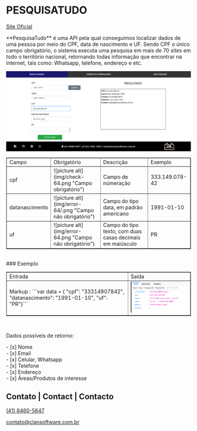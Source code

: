# PESQUISATUDO
[Site Oficial](https://clansoftware.com.br/ "Ir para: https://clansoftware.com.br")
<p>
	**PesquisaTudo** é uma API pela qual conseguimos localizar dados de uma pessoa por meio do CPF, data de nascimento e UF.
	Sendo CPF o único campo obrigatório, o sistema executa uma pesquisa em mais de 70 sites em todo o território nacional, retornando todas informação que encontrar na internet, tais como: Whatsapp, telefone, endereço e etc.
</p>
	<img src="img/Screenshot(2).png" />
<br/>
<table border="1">
	<tr>
		<td>Campo</td>
		<td>Obrigatório</td>
		<td>Descrição</td>
		<td>Exemplo</td>
	</tr>
	<tr>
		<td>cpf</td>
		<td>
			![picture alt](img/check-64.png "Campo obrigatório")
		</td>
		<td>
			Campo de númeração
		</td>
		<td>
			333.149.078-42
		</td>
	</tr>
	<tr>
		<td>datanascimento</td>
		<td>
			![picture alt](img/error-64/.png "Campo não obrigatório")
		</td>
		<td>
			Campo do tipo data, em padrão americano
		</td>
		<td>
			1991-01-10
		</td>
	</tr>
	<tr>
		<td>uf</td>
		<td>
			![picture alt](img/error-64.png "Campo não obrigatório")
		</td>
		<td>
			Campo do tipo texto, com duas casas decimais em maiúsculo
		</td>
		<td>
			PR
		</td>
	</tr>
</table>
<br />
### Exemplo
<table border="1">
	<tr>
		<td>Entrada</td>
		<td>Saída</td>
	</tr>
	<tr>
		<td>
			Markup : ```var data = {
					"cpf": "33314907842",
					"datanascimento": "1991-01-10",
					"uf": "PR"}```
		</td>
		<td>
			<img src="img/Screenshot.png" />
		</td>
	</tr>
</table>
<br />
<p>
	Dados possíveis de retorno:
</p>
- [x] Nome<br/>
- [x] Email<br/>
- [x] Celular, Whatsapp<br/>
- [x] Telefone<br/>
- [x] Endereço<br/>
- [x] Áreas/Produtos de interesse<br/>
<h2>Contato | Contact | Contacto</h2>
<a href="https://api.whatsapp.com/send?phone=554184605647" target="_BLANK">(41) 8460-5647</a> 

</a><a href="mailto:contato@clansoftware.com.br">contato@clansoftware.com.br</a>
